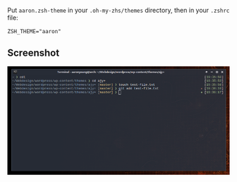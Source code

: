 Put `aaron.zsh-theme` in your `.oh-my-zhs/themes` directory, then in your `.zshrc` file:

```
ZSH_THEME="aaron"
```

## Screenshot

![](./zsh.png)
